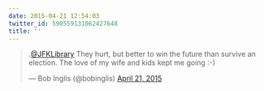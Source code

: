```yaml
---
date: 2015-04-21 12:54:03
twitter_id: 590559131062427648
title: ''
---
```


<blockquote class="twitter-tweet"><p lang="en" dir="ltr">.<a href="https://twitter.com/JFKLibrary?ref_src=twsrc%5Etfw">@JFKLibrary</a> They hurt, but better to win the future than survive an election. The love of my wife and kids kept me going :-)</p>&mdash; Bob Inglis (@bobinglis) <a href="https://twitter.com/bobinglis/status/590556326985609216?ref_src=twsrc%5Etfw">April 21, 2015</a></blockquote>
<script async src="https://platform.twitter.com/widgets.js" charset="utf-8"></script>
